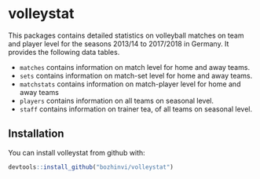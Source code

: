 
<!-- README.md is generated from README.Rmd. Please edit that file -->

# volleystat

This packages contains detailed statistics on volleyball matches on team
and player level for the seasons 2013/14 to 2017/2018 in Germany. It
provides the following data tables.

  - `matches` contains information on match level for home and away
    teams.
  - `sets` contains information on match-set level for home and away
    teams.
  - `matchstats` contains information on match-player level for home and
    away teams
  - `players` contains information on all teams on seasonal level.
  - `staff` contains information on trainer tea, of all teams on
    seasonal level.

## Installation

You can install volleystat from github with:

``` r
devtools::install_github("bozhinvi/volleystat")
```
